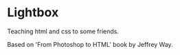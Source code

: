 Lightbox
========

Teaching html and css to some friends.

Based on 'From Photoshop to HTML' book by Jeffrey Way.
